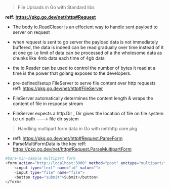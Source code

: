 > File Uploads in Go with Standard libs

**reff: https://pkg.go.dev/net/http#Request**

- The body io.ReadCloser is an effecient way to handle sent payload to server on request
- when request is sent to go server the payload data is not immediately buffered, the data is indeed can be read gradually over time instead of it at one go i.e limit of data can be processed of a the wholesome data as chunks like 4mb data each time of 4gb data

- the io.Reader can be used to control the number of bytes it read at a time is the power that golang exposes to the developers.

- pre-defined/setup FileServer to serve file content over http requests reff: https://pkg.go.dev/net/http#FileServer

- FileServer automatically determines the content length & wraps the content of file in response stream

- FileServer expects a http.Dir , Dir gives the location of file on file system i.e uri path ---> file dir system

> Handling multipart form data in Go with net/http core pkg

- reff: https://pkg.go.dev/net/http#Request.ParseForm
- ParseMultiFormData is the key reff: https://pkg.go.dev/net/http#Request.ParseMultipartForm

```bash
#bare-min-sample multipart form
<form action="http://localhost:3000" method="post" enctype="multipart/form-data">
    <input type="text" name="id" value="">
    <input type="file" name="file">
    <button type="submit">Submit</button>
</form>
```
